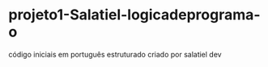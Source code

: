 # projeto1-Salatiel-logicadeprograma-o
código iniciais em português estruturado criado por salatiel dev
